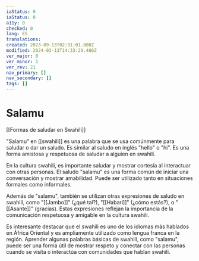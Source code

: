 ```yaml
---
iaStatus: 0
iaStatus: 0
a11y: 0
checked: 0
lang: ES
translations: 
created: 2023-09-13T02:31:01.000Z
modified: 2024-03-13T14:33:29.486Z
ver_major: 0
ver_minor: 1
ver_rev: 21
nav_primary: []
nav_secondary: []
tags: []
---
```

# Salamu

[[Formas de saludar en Swahili]]

"Salamu" en [[swahili]] es una palabra que se usa comúnmente para saludar o dar un saludo. Es similar al saludo en inglés "hello" o "hi". Es una forma amistosa y respetuosa de saludar a alguien en swahili.

En la cultura swahili, es importante saludar y mostrar cortesía al interactuar con otras personas. El saludo "salamu" es una forma común de iniciar una conversación y mostrar amabilidad. Puede ser utilizado tanto en situaciones formales como informales.

Además de "salamu", también se utilizan otras expresiones de saludo en swahili, como "[[Jambo]]" (¿qué tal?), "[[Habari]]" (¿cómo estás?), o "[[Asante]]" (gracias). Estas expresiones reflejan la importancia de la comunicación respetuosa y amigable en la cultura swahili.

Es interesante destacar que el swahili es uno de los idiomas más hablados en África Oriental y es ampliamente utilizado como lengua franca en la región. Aprender algunas palabras básicas de swahili, como "salamu", puede ser una forma útil de mostrar respeto y conectar con las personas cuando se visita o interactúa con comunidades que hablan swahili.